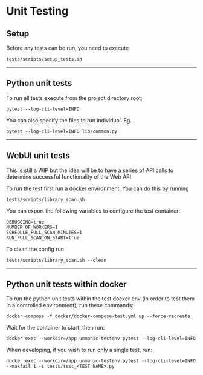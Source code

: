 # Unit Testing



## Setup

Before any tests can be run, you need to execute
```
tests/scripts/setup_tests.sh
```


-----------------------------------------------------------


## Python unit tests

To run all tests execute from the project directory root:
```
pytest --log-cli-level=INFO
```

You can also specify the files to run individual. Eg.
```
pytest --log-cli-level=INFO lib/common.py
```


-----------------------------------------------------------


## WebUI unit tests

This is still a WIP but the idea will be to have a series of API calls to determine successful functionality of the Web API

To run the test first run a docker environment. You can do this by running
```
tests/scripts/library_scan.sh
```
You can export the following variables to configure the test container:
```
DEBUGGING=true
NUMBER_OF_WORKERS=1
SCHEDULE_FULL_SCAN_MINUTES=1
RUN_FULL_SCAN_ON_START=true
```
To clean the config run 
```
tests/scripts/library_scan.sh --clean
```


-----------------------------------------------------------


## Python unit tests within docker

To run the python unit tests within the test docker env
(in order to test them in a controlled environment), run
these commands:

```
docker-compose -f docker/docker-compose-test.yml up --force-recreate
```

Wait for the container to start, then run:

```
docker exec --workdir=/app unmanic-testenv pytest --log-cli-level=INFO
```

When developing, if you wish to run only a single test, run:

```
docker exec --workdir=/app unmanic-testenv pytest --log-cli-level=INFO --maxfail 1 -s tests/test_<TEST NAME>.py
```
